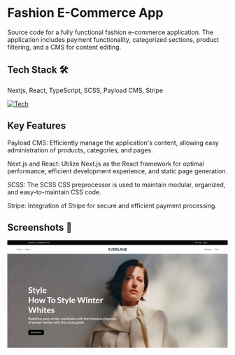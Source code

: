# Fashion E-Commerce App

Source code for a fully functional fashion e-commerce application. The application includes payment functionality, categorized sections, product filtering, and a CMS for content editing.


## Tech Stack 🛠️

Nextjs, React, TypeScript, SCSS, Payload CMS, Stripe

[![Tech](https://skillicons.dev/icons?i=nextjs,react,typescript,scss)](https://skillicons.dev)


## Key Features

Payload CMS: Efficiently manage the application's content, allowing easy administration of products, categories, and pages.

Next.js and React: Utilize Next.js as the React framework for optimal performance, efficient development experience, and static page generation.

SCSS: The SCSS CSS preprocessor is used to maintain modular, organized, and easy-to-maintain CSS code.

Stripe: Integration of Stripe for secure and efficient payment processing.
## Screenshots 📸



![App Screenshot](public/screenshot.png)

